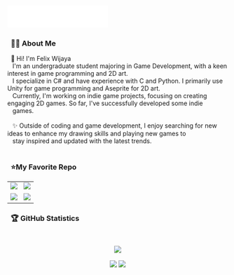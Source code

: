 <img src="images/svg/header_en.svg"></img>

### &nbsp; 🕵🏻 About Me

&nbsp;&nbsp;👋 Hi! I'm Felix Wijaya <br>&nbsp;&nbsp;  I'm an undergraduate student majoring in Game Development, with a keen interest in game programming and 2D art. <br>&nbsp;&nbsp; I specialize in C# and have experience with C and Python. I primarily use Unity for game programming and Aseprite for 2D art.<br>&nbsp;&nbsp; Currently, I'm working on indie game projects, focusing on creating engaging 2D games. So far, I've successfully developed some indie<br>&nbsp;&nbsp; games. <br><br>&nbsp;&nbsp; ✨ Outside of coding and game development, I enjoy searching for new ideas to enhance my drawing skills and playing new games to<br>&nbsp;&nbsp; stay inspired and updated with the latest trends.<br><br>

### &nbsp; ⭐My Favorite Repo
  <table align="center">
  <tr>
    <td>
      <a href="https://github.com/Felixwijaya04/Project-Valence">
        <img height="150px" src="https://github-readme-stats.vercel.app/api/pin/?username=Felixwijaya04&repo=Project-Valence&theme=nightowl&hide_border=true" />
    </td>
    <td>
      <a href="https://github.com/Felixwijaya04/Across-Java">
        <img height="150px" src="https://github-readme-stats.vercel.app/api/pin/?username=Felixwijaya04&repo=Across-Java&theme=nightowl&hide_border=true" />
    </td>
  </tr>
  <tr>
    <td>
      <a href="https://github.com/Felixwijaya04/Pong2D">
        <img height="150px" src="https://github-readme-stats.vercel.app/api/pin/?username=Felixwijaya04&repo=Pong2D&theme=nightowl&hide_border=true" />
    </td>
    <td>
      <a href="https://github.com/Felixwijaya04/Warp-er">
        <img height="150px" src="https://github-readme-stats.vercel.app/api/pin/?username=Felixwijaya04&repo=Warp-er&theme=nightowl&hide_border=true" />
    </td>
  </tr>
</table>


### &nbsp; 🏆 GitHub Statistics

  <br/>
    <p align="center">
        <img height="150px" src="https://github-readme-streak-stats.herokuapp.com/?user=Felixwijaya04&theme=nightowl&hide_border=true" />
    </p>
    <p align="center">
        <img height="150px" src="https://github-readme-stats.vercel.app/api?username=Felixwijaya04&theme=nightowl&hide_border=true&include_all_commits=true&count_private=true" /> <img height="150px" src="https://github-readme-stats.vercel.app/api/top-langs/?username=Felixwijaya04&theme=nightowl&hide_border=true&include_all_commits=true&count_private=true&layout=compact" />
    </p>





